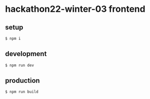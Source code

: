 # hackathon22-winter-03 frontend

## setup

```bash
$ npm i
```

## development

```bash
$ npm run dev
```

## production

```bash
$ npm run build
```
